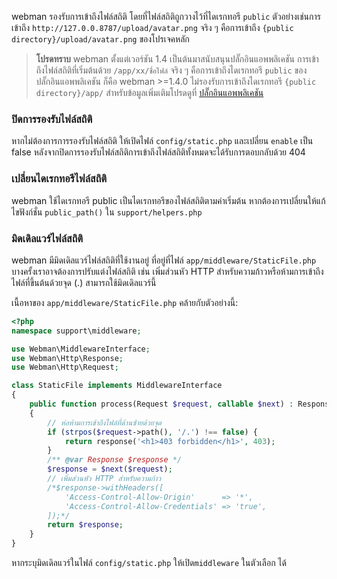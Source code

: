 webman รองรับการเข้าถึงไฟล์สถิติ โดยที่ไฟล์สถิติถูกวางไว้ที่ไดเรกทอรี `public` ตัวอย่างเช่นการเข้าถึง `http://127.0.0.8787/upload/avatar.png` จริง ๆ คือการเข้าถึง `{public directory}/upload/avatar.png` ของโปรเจคหลัก

> **โปรดทราบ**
> webman ตั้งแต่เวอร์ชัน 1.4 เป็นต้นมาสนับสนุนปลั๊กอินแอพพลิเคชัน การเข้าถึงไฟล์สถิติที่เริ่มต้นด้วย `/app/xx/ชื่อไฟล์` จริง ๆ คือการเข้าถึงไดเรกทอรี `public` ของปลั๊กอินแอพพลิเคชัน ก็คือ webman >=1.4.0 ไม่รองรับการเข้าถึงไดเรกทอรี `{public directory}/app/` 
> สำหรับข้อมูลเพิ่มเติมโปรดดูที่ [ปลั๊กอินแอพพลิเคชัน](./plugin/app.md)

### ปิดการรองรับไฟล์สถิติ
หากไม่ต้องการการรองรับไฟล์สถิติ ให้เปิดไฟล์ `config/static.php` และเปลี่ยน `enable` เป็น false หลังจากปิดการรองรับไฟล์สถิติการเข้าถึงไฟล์สถิติทั้งหมดจะได้รับการตอบกลับด้วย 404

### เปลี่ยนไดเรกทอรีไฟล์สถิติ
webman ใช้ไดเรกทอรี public เป็นไดเรกทอรีของไฟล์สถิติตามค่าเริ่มต้น หากต้องการเปลี่ยนให้แก้ไขฟังก์ชั่น​ `public_path()` ใน `support/helpers.php`

### มิดเดิลแวร์ไฟล์สถิติ
webman มีมิดเดิลแวร์ไฟล์สถิติที่ใช้งานอยู่ ที่อยู่ที่ไฟล์ `app/middleware/StaticFile.php`
บางครั้งเราอาจต้องการปรับแต่งไฟล์สถิติ เช่น เพิ่มส่วนหัว HTTP สำหรับความก้าวหรือห้ามการเข้าถึงไฟล์ที่ขึ้นต้นด้วยจุด (.) สามารถใช้มิดเดิลแวร์นี้

เนื้อหาของ `app/middleware/StaticFile.php` คล้ายกับตัวอย่างนี้:
```php
<?php
namespace support\middleware;

use Webman\MiddlewareInterface;
use Webman\Http\Response;
use Webman\Http\Request;

class StaticFile implements MiddlewareInterface
{
    public function process(Request $request, callable $next) : Response
    {
        // ห่อห้ามการเข้าถึงไฟล์ที่ด้านซ้ายด้วยจุด
        if (strpos($request->path(), '/.') !== false) {
            return response('<h1>403 forbidden</h1>', 403);
        }
        /** @var Response $response */
        $response = $next($request);
        // เพิ่มส่วนหัว HTTP สำหรับความก้าว
        /*$response->withHeaders([
            'Access-Control-Allow-Origin'      => '*',
            'Access-Control-Allow-Credentials' => 'true',
        ]);*/
        return $response;
    }
}
```

หากระบุมิดเดิลแวร์ในไฟล์ `config/static.php` ให้เปิด ​​`middleware` ในตัวเลือก ได้
